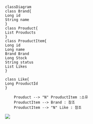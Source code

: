     classDiagram
    class Brand{
    Long id
    String name
    }
    class Prouduct{
    List Prouducts
    }
    class ProuductItem{
    Long id
    Long name
    Brand Brand
    Long Stock
    String status
    List Likes 
    }

    class Like{
    Long ProuductId
    }
    
        Prouduct --> "N" ProuductItem :소유
        ProuductItem --> Brand : 참조
        ProuductItem --> "N" Like : 참조


[![](https://mermaid.ink/img/pako:eNp9UjFOwzAUvYr157SqkyaNPTAAC1KFkLqhLFbsplEbu7IdCaiyMnEEBrhBRw6VQ-DENKQC1YOV9_5__71v5QC54gIoIHfyHTPmtmSFZlUmBwZdayb5wTNLJQtUcg9WVpcOSlYJTzRj2YNWNa9ze1KWxg6cudB_Z0X1n1sPfr36VP4e1VdW5duzdMYyW5tRhmW5FQYNAcYRutLYeojEz_L6uzunBjSZXKEM7jM4WwPR9vWtff_4K-irncivQVF7_Go_jxca_fQu4agbAih0yYGu2c6IACqhK9Zh6NfIwG6EezCg7pMzvc0gk40T7Zl8VKoCanXtZM6r2JxAvefMip__YJisheRC36haWqARnuF-CNADPAHFmEwj7FgSxmEyxyQM4Nm1OXYREpwuSDIPybwJ4KV3nU3TKEnIIsZpGsZxhJtvZirMyg?type=png)](https://mermaid.live/edit#pako:eNp9UjFOwzAUvYr157SqkyaNPTAAC1KFkLqhLFbsplEbu7IdCaiyMnEEBrhBRw6VQ-DENKQC1YOV9_5__71v5QC54gIoIHfyHTPmtmSFZlUmBwZdayb5wTNLJQtUcg9WVpcOSlYJTzRj2YNWNa9ze1KWxg6cudB_Z0X1n1sPfr36VP4e1VdW5duzdMYyW5tRhmW5FQYNAcYRutLYeojEz_L6uzunBjSZXKEM7jM4WwPR9vWtff_4K-irncivQVF7_Go_jxca_fQu4agbAih0yYGu2c6IACqhK9Zh6NfIwG6EezCg7pMzvc0gk40T7Zl8VKoCanXtZM6r2JxAvefMip__YJisheRC36haWqARnuF-CNADPAHFmEwj7FgSxmEyxyQM4Nm1OXYREpwuSDIPybwJ4KV3nU3TKEnIIsZpGsZxhJtvZirMyg)

